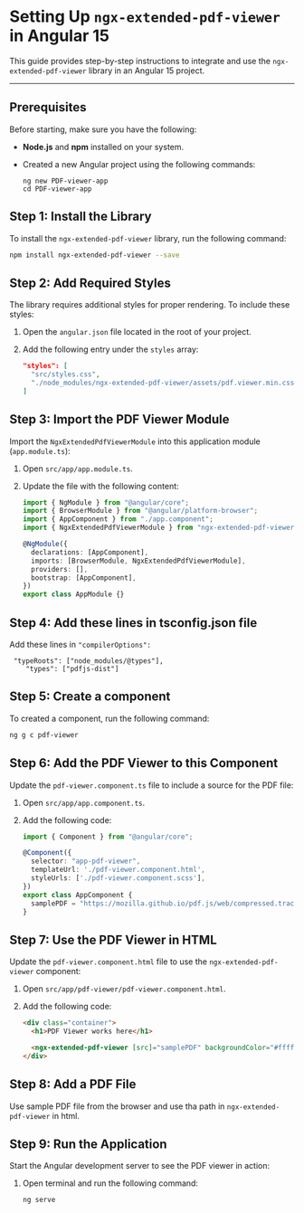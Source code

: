 # Setting Up `ngx-extended-pdf-viewer` in Angular 15

This guide provides step-by-step instructions to integrate and use the `ngx-extended-pdf-viewer` library in an Angular 15 project.

---

## Prerequisites

Before starting, make sure you have the following:

- **Node.js** and **npm** installed on your system.
- Created a new Angular project using the following commands:

  ```terminl
  ng new PDF-viewer-app
  cd PDF-viewer-app
  ```

## Step 1: Install the Library

To install the `ngx-extended-pdf-viewer` library, run the following command:

```zsh
npm install ngx-extended-pdf-viewer --save
```

## Step 2: Add Required Styles

The library requires additional styles for proper rendering. To include these styles:

1. Open the `angular.json` file located in the root of your project.
2. Add the following entry under the `styles` array:

   ```json
   "styles": [
     "src/styles.css",
     "./node_modules/ngx-extended-pdf-viewer/assets/pdf.viewer.min.css"
   ]
   ```

## Step 3: Import the PDF Viewer Module

Import the `NgxExtendedPdfViewerModule` into this application module (`app.module.ts`):

1. Open `src/app/app.module.ts`.
2. Update the file with the following content:

   ```typescript
   import { NgModule } from "@angular/core";
   import { BrowserModule } from "@angular/platform-browser";
   import { AppComponent } from "./app.component";
   import { NgxExtendedPdfViewerModule } from "ngx-extended-pdf-viewer";

   @NgModule({
     declarations: [AppComponent],
     imports: [BrowserModule, NgxExtendedPdfViewerModule],
     providers: [],
     bootstrap: [AppComponent],
   })
   export class AppModule {}
   ```

## Step 4: Add these lines in tsconfig.json file

Add these lines in `"compilerOptions":`

```
 "typeRoots": ["node_modules/@types"],
    "types": ["pdfjs-dist"]
```

## Step 5: Create a component

To created a component, run the following command:

```zsh
ng g c pdf-viewer
```

## Step 6: Add the PDF Viewer to this Component

Update the `pdf-viewer.component.ts` file to include a source for the PDF file:

1. Open `src/app/app.component.ts`.
2. Add the following code:

   ```typescript
   import { Component } from "@angular/core";

   @Component({
     selector: "app-pdf-viewer",
     templateUrl: './pdf-viewer.component.html',
     styleUrls: ['./pdf-viewer.component.scss'],
   })
   export class AppComponent {
     samplePDF = "https://mozilla.github.io/pdf.js/web/compressed.tracemonkey-pldi-09.pdf"; /
   }
   ```

## Step 7: Use the PDF Viewer in HTML

Update the `pdf-viewer.component.html` file to use the `ngx-extended-pdf-viewer` component:

1. Open `src/app/pdf-viewer/pdf-viewer.component.html`.
2. Add the following code:

   ```html
   <div class="container">
     <h1>PDF Viewer works here</h1>

     <ngx-extended-pdf-viewer [src]="samplePDF" backgroundColor="#ffffff" [height]="'85vh'" [useBrowserLocale]="true" [handTool]="false" [showHandToolButton]="true"> </ngx-extended-pdf-viewer>
   </div>
   ```

## Step 8: Add a PDF File

Use sample PDF file from the browser and use tha path in `ngx-extended-pdf-viewer` in html.

## Step 9: Run the Application

Start the Angular development server to see the PDF viewer in action:

1. Open terminal and run the following command:

   ```zsh
   ng serve
   ```
